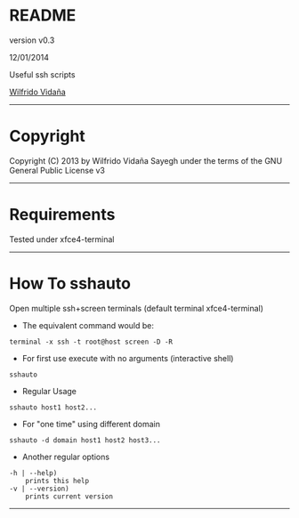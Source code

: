 # README
version v0.3

12/01/2014

Useful ssh scripts

[Wilfrido Vidaña](http://www.fidomenal.com)

******
# Copyright
Copyright (C) 2013 by Wilfrido Vidaña Sayegh under the terms of the GNU General Public License v3

******
# Requirements
Tested under xfce4-terminal

******
# How To sshauto
Open multiple ssh+screen terminals (default terminal xfce4-terminal)

* The equivalent command would be: 
```
terminal -x ssh -t root@host screen -D -R
```
* For first use execute with no arguments (interactive shell)
```
sshauto
```
* Regular Usage
```
sshauto host1 host2...
```
* For "one time" using different domain
```
sshauto -d domain host1 host2 host3...
```
* Another regular options
```
-h | --help)
	prints this help
-v | --version)
	prints current version
```
******
